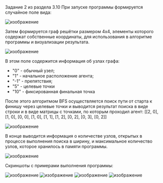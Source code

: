 Задание 2 из раздела 3.10
При запуске программы формируется случайное поле вида:

![изображение](https://user-images.githubusercontent.com/61916463/198888701-f49eb288-a3fa-40b5-a91a-3ebcf11c26cd.png)

Затем формируется граф решётки размером 4х4, элементы которого содержат собственные координаты, для использования в алгоритме программы и визуализации результата.

![изображение](https://user-images.githubusercontent.com/61916463/198889764-391ffcf2-4e43-4796-a860-4977afdf30ad.png)

В этом поле содержится информация об узлах графа:
- "0" - обычный узел;
- "1" - начальное расположение агента;
- "-1" - препятствия;
- "5" - целевые точки
- "10" - фиксированная финальная точка

После этого алгоритмом BFS осуществляется поиск пути от старта к финишу через целевые точки и выводится результат поиска в виде строки и в виде матрицы с точками, по которым проходил агент:
[[2, 0], [1, 0], [0, 0], [1, 0], [1, 1], [1, 2], [0, 2], [0, 3], [0, 2]]

![изображение](https://user-images.githubusercontent.com/61916463/198890263-e41f38e7-c374-4975-a2f0-d507a1fffdc3.png)

В конце выводится информация о количестве узлов, открытых в процессе выполнения поиска в ширину, и максимальное количество узлов, которое хранилось в памяти программы.

![изображение](https://user-images.githubusercontent.com/61916463/198890487-af2bfeff-5ca0-471e-9954-c3a5cca2163f.png)

Скриншоты с примерами выполнения программы:

![изображение](https://user-images.githubusercontent.com/61916463/198890559-f7f366ad-20df-49f4-8806-fc66244531c2.png)
![изображение](https://user-images.githubusercontent.com/61916463/198890582-3ff3aec0-8662-4f69-a45b-8fe4a7258660.png)
![изображение](https://user-images.githubusercontent.com/61916463/198890654-97f69c1b-eea7-43de-bbbe-63727ef83549.png)
![изображение](https://user-images.githubusercontent.com/61916463/198890667-87dc1692-2d91-4191-ae15-6288827bb8a4.png)
